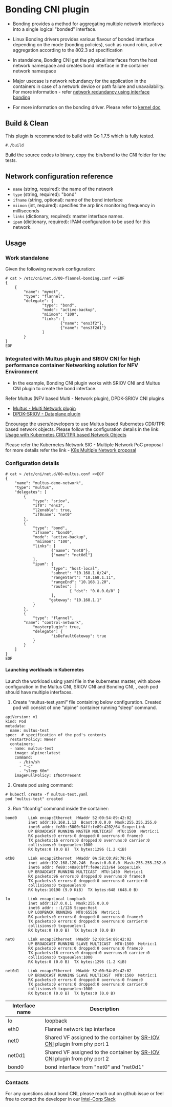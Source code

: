 # Bonding CNI plugin

- Bonding provides a method for aggregating multiple network interfaces into a single logical "bonded" interface.

- Linux Bonding drivers provides various flavour of bonded interface depending on the mode (bonding policies), such as round robin, active aggregation according to the 802.3 ad specification

- In standalone, Bonding CNI get the physical interfaces from the host network namespace and creates bond interface in the container network namespace

- Major usecase is network rebundancy for the application in the containers in case of a network device or path failure and unavailability. For more information - refer [network redundancy using interface bonding](https://www.howtoforge.com/tutorial/how-to-configure-high-availability-and-network-bonding-on-linux/)

- For more information on the bonding driver. Please refer to [kernel doc](https://www.kernel.org/doc/Documentation/networking/bonding.txt)

## Build & Clean

This plugin is recommended to build with Go 1.7.5 which is fully tested.

```
#./build
```

Build the source codes to binary, copy the bin/bond to the CNI folder for the tests.

## Network configuration reference

* `name` (string, required): the name of the network
* `type` (string, required): "bond"
* `ifname` (string, optional): name of the bond interface
* `miimon` (int, required): specifies the arp link monitoring frequency in milliseconds
* `links` (dictionary, required): master interface names.
* `ipam` (dictionary, required): IPAM configuration to be used for this network.

## Usage
### Work standalone

Given the following network configuration:

```
# cat > /etc/cni/net.d/00-flannel-bonding.conf <<EOF
{
	{
        "name": "mynet",
        "type": "flannel",
        "delegate": {
                "type": "bond",
                "mode": "active-backup",
                "miimon": "100",
                "links": [
                        {"name": "ens3f2"},
                        {"name": "ens3f2d1"}
                ]
        }
}
EOF
```

### Integrated with Multus plugin and  SRIOV CNI for high performance container Networking solution for NFV Environment

- In the example, Bonding CNI plugin works with SRIOV CNI and Multus CNI plugin to create the bond interface.

Refer Multus (NFV based Multi - Network plugin), DPDK-SRIOV CNI plugins
* [Multus - Multi Network plugin](https://github.com/Intel-Corp/multus-cni)
* [DPDK-SRIOV - Dataplane plugin](https://github.com/Intel-Corp/sriov-cni)

Encourage the users/developers to use Multus based Kubernetes CDR/TPR based network objects. Please follow the configuration details in the link: [Usage with Kubernetes CRD/TPR based Network Objects](https://github.com/Intel-Corp/multus-cni/blob/master/README.md#usage-with-kubernetes-crdtpr-based-network-objects)

Please refer the Kubernetes Network SIG - Multiple Network PoC proposal for more details refer the link - [K8s Multiple Network proposal](https://docs.google.com/document/d/1TW3P4c8auWwYy-w_5afIPDcGNLK3LZf0m14943eVfVg/edit)

### Configuration details
```
# cat > /etc/cni/net.d/00-multus.conf <<EOF
{
    "name": "multus-demo-network",
    "type": "multus",
    "delegates": [
        {
            "type": "sriov",
            "if0": "ens3",
            "l2enable": true,
            "if0name": "net0"
        },
        {
            "type": "bond",
            "ifname": "bond0",
            "mode": "active-backup",
             "miimon": "100",
            "links": [
                    {"name": "net0"},
                    {"name": "net0d1"}
            ],
            "ipam": {
                    "type": "host-local",
                    "subnet": "10.168.1.0/24",
                    "rangeStart": "10.168.1.11",
                    "rangeEnd": "10.168.1.20",
                    "routes": [
                            { "dst": "0.0.0.0/0" }
                    ],
                   "gateway": "10.168.1.1"
            }
        },
        {
            "type": "flannel",
   	    "name": "control-network",
            "masterplugin": true,
            "delegate": {
                    "isDefaultGateway": true
    	    }
        }
    ]
}
EOF
```
#### Launching workloads in Kubernetes
Launch the workload using yaml file in the kubernetes master, with above configuration in the Multus CNI, SRIOV CNI and Bonding CNI, , each pod should have multiple interfaces.

1. Create “multus-test.yaml” file containing below configuration. Created pod will consist of one “alpine” container running “sleep” command.
```
apiVersion: v1
kind: Pod
metadata:
  name: multus-test
spec:  # specification of the pod's contents
  restartPolicy: Never
  containers:
  - name: multus-test
    image: alpine:latest
    command:
      - /bin/sh
      - "-c"
      - "sleep 60m"
    imagePullPolicy: IfNotPresent

```
2. Create pod using command:
```
# kubectl create -f multus-test.yaml
pod "multus-test" created
```
3. Run “ifconfig” command inside the container:
```
bond0     Link encap:Ethernet  HWaddr 52:00:54:89:42:02
          inet addr:10.168.1.12  Bcast:0.0.0.0  Mask:255.255.255.0
          inet6 addr: fe80::5000:54ff:fe89:4202/64 Scope:Link
          UP BROADCAST RUNNING MASTER MULTICAST  MTU:1500  Metric:1
          RX packets:0 errors:0 dropped:0 overruns:0 frame:0
          TX packets:16 errors:0 dropped:0 overruns:0 carrier:0
          collisions:0 txqueuelen:1000
          RX bytes:0 (0.0 B)  TX bytes:1296 (1.2 KiB)

eth0      Link encap:Ethernet  HWaddr 0A:58:C0:A8:78:F6
          inet addr:192.168.120.246  Bcast:0.0.0.0  Mask:255.255.252.0
          inet6 addr: fe80::48a0:bff:fe9e:213/64 Scope:Link
          UP BROADCAST RUNNING MULTICAST  MTU:1450  Metric:1
          RX packets:96 errors:0 dropped:0 overruns:0 frame:0
          TX packets:8 errors:0 dropped:0 overruns:0 carrier:0
          collisions:0 txqueuelen:0
          RX bytes:10190 (9.9 KiB)  TX bytes:648 (648.0 B)

lo        Link encap:Local Loopback
          inet addr:127.0.0.1  Mask:255.0.0.0
          inet6 addr: ::1/128 Scope:Host
          UP LOOPBACK RUNNING  MTU:65536  Metric:1
          RX packets:0 errors:0 dropped:0 overruns:0 frame:0
          TX packets:0 errors:0 dropped:0 overruns:0 carrier:0
          collisions:0 txqueuelen:1
          RX bytes:0 (0.0 B)  TX bytes:0 (0.0 B)

net0      Link encap:Ethernet  HWaddr 52:00:54:89:42:02
          UP BROADCAST RUNNING SLAVE MULTICAST  MTU:1500  Metric:1
          RX packets:0 errors:0 dropped:0 overruns:0 frame:0
          TX packets:16 errors:0 dropped:0 overruns:0 carrier:0
          collisions:0 txqueuelen:1000
          RX bytes:0 (0.0 B)  TX bytes:1296 (1.2 KiB)

net0d1    Link encap:Ethernet  HWaddr 52:00:54:89:42:02
          UP BROADCAST RUNNING SLAVE MULTICAST  MTU:1500  Metric:1
          RX packets:0 errors:0 dropped:0 overruns:0 frame:0
          TX packets:0 errors:0 dropped:0 overruns:0 carrier:0
          collisions:0 txqueuelen:1000
          RX bytes:0 (0.0 B)  TX bytes:0 (0.0 B)
```

Interface name | Description
------------ | -------------
lo | loopback
eth0 | Flannel network tap interface
net0 | Shared VF assigned to the container by [SR-IOV CNI](https://github.com/Intel-Corp/sriov-cni) plugin from phy port 1
net0d1 | Shared VF assigned to the container by [SR-IOV CNI](https://github.com/Intel-Corp/sriov-cni) plugin from phy port 2
bond0 | bond interface from "net0" and "net0d1"

### Contacts
For any questions about bond CNI, please reach out on github issue or feel free to contact the developer in our [Intel-Corp Slack](https://intel-corp.herokuapp.com/)

